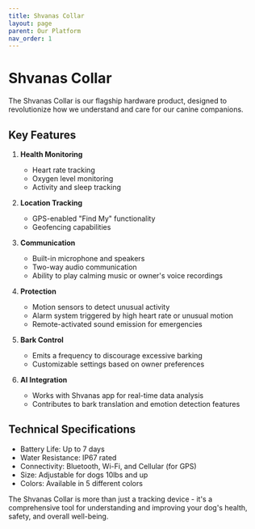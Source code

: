 ```yaml
---
title: Shvanas Collar
layout: page
parent: Our Platform
nav_order: 1
---
```


# Shvanas Collar

The Shvanas Collar is our flagship hardware product, designed to revolutionize how we understand and care for our canine companions.

## Key Features

1. **Health Monitoring**

   - Heart rate tracking
   - Oxygen level monitoring
   - Activity and sleep tracking

2. **Location Tracking**

   - GPS-enabled "Find My" functionality
   - Geofencing capabilities

3. **Communication**

   - Built-in microphone and speakers
   - Two-way audio communication
   - Ability to play calming music or owner's voice recordings

4. **Protection**

   - Motion sensors to detect unusual activity
   - Alarm system triggered by high heart rate or unusual motion
   - Remote-activated sound emission for emergencies

5. **Bark Control**

   - Emits a frequency to discourage excessive barking
   - Customizable settings based on owner preferences

6. **AI Integration**
   - Works with Shvanas app for real-time data analysis
   - Contributes to bark translation and emotion detection features

## Technical Specifications

- Battery Life: Up to 7 days
- Water Resistance: IP67 rated
- Connectivity: Bluetooth, Wi-Fi, and Cellular (for GPS)
- Size: Adjustable for dogs 10lbs and up
- Colors: Available in 5 different colors

The Shvanas Collar is more than just a tracking device - it's a comprehensive tool for understanding and improving your dog's health, safety, and overall well-being.
